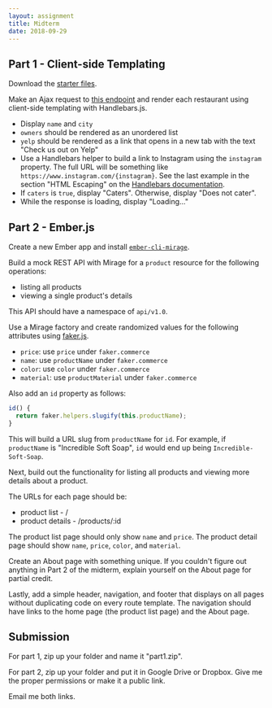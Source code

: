 ```yaml
---
layout: assignment
title: Midterm
date: 2018-09-29
---
```


## Part 1 - Client-side Templating

Download the [starter files](/teaching/2018/labs/midterm-starter.zip).

Make an Ajax request to [this endpoint](/teaching/2018/api/v2/restaurants.json) and render each restaurant using client-side templating with Handlebars.js.

* Display `name` and `city`
* `owners` should be rendered as an unordered list
* `yelp` should be rendered as a link that opens in a new tab with the text "Check us out on Yelp"
* Use a Handlebars helper to build a link to Instagram using the `instagram` property. The full URL will be something like `https://www.instagram.com/{instagram}`. See the last example in the section "HTML Escaping" on the [Handlebars documentation](https://handlebarsjs.com/#html-escaping).
* If `caters` is `true`, display "Caters". Otherwise, display "Does not cater".
* While the response is loading, display "Loading..."

## Part 2 - Ember.js

Create a new Ember app and install [`ember-cli-mirage`](http://www.ember-cli-mirage.com/docs/v0.4.x/).

Build a mock REST API with Mirage for a `product` resource for the following operations:

* listing all products
* viewing a single product's details

This API should have a namespace of `api/v1.0`.

Use a Mirage factory and create randomized values for the following attributes using [faker.js](https://github.com/marak/Faker.js/).

* `price`: use `price` under `faker.commerce`
* `name`: use `productName` under `faker.commerce`
* `color`: use `color` under `faker.commerce`
* `material`: use `productMaterial` under `faker.commerce`

Also add an `id` property as follows:

```js
id() {
  return faker.helpers.slugify(this.productName);
}
```

This will build a URL slug from `productName` for `id`. For example, if `productName` is "Incredible Soft Soap", `id` would end up being `Incredible-Soft-Soap`.

Next, build out the functionality for listing all products and viewing more details about a product.

The URLs for each page should be:

* product list - /
* product details - /products/:id

The product list page should only show `name` and `price`. The product detail page should show `name`, `price`, `color`, and `material`.

Create an About page with something unique. If you couldn't figure out anything in Part 2 of the midterm, explain yourself on the About page for partial credit.

Lastly, add a simple header, navigation, and footer that displays on all pages without duplicating code on every route template. The navigation should have links to the home page (the product list page) and the About page.

## Submission

For part 1, zip up your folder and name it "part1.zip".

For part 2, zip up your folder and put it in Google Drive or Dropbox. Give me the proper permissions or make it a public link.

Email me both links.
